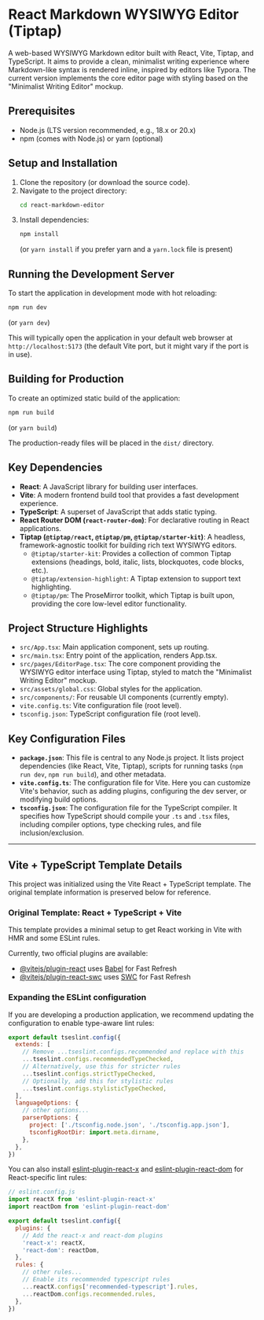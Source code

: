 # React Markdown WYSIWYG Editor (Tiptap)

A web-based WYSIWYG Markdown editor built with React, Vite, Tiptap, and TypeScript. It aims to provide a clean, minimalist writing experience where Markdown-like syntax is rendered inline, inspired by editors like Typora.
The current version implements the core editor page with styling based on the "Minimalist Writing Editor" mockup.

## Prerequisites

- Node.js (LTS version recommended, e.g., 18.x or 20.x)
- npm (comes with Node.js) or yarn (optional)

## Setup and Installation

1.  Clone the repository (or download the source code).
2.  Navigate to the project directory:
    ```bash
    cd react-markdown-editor
    ```
3.  Install dependencies:
    ```bash
    npm install
    ```
    (or `yarn install` if you prefer yarn and a `yarn.lock` file is present)

## Running the Development Server

To start the application in development mode with hot reloading:

```bash
npm run dev
```
(or `yarn dev`)

This will typically open the application in your default web browser at `http://localhost:5173` (the default Vite port, but it might vary if the port is in use).

## Building for Production

To create an optimized static build of the application:

```bash
npm run build
```
(or `yarn build`)

The production-ready files will be placed in the `dist/` directory.

## Key Dependencies

- **React**: A JavaScript library for building user interfaces.
- **Vite**: A modern frontend build tool that provides a fast development experience.
- **TypeScript**: A superset of JavaScript that adds static typing.
- **React Router DOM (`react-router-dom`)**: For declarative routing in React applications.
- **Tiptap (`@tiptap/react`, `@tiptap/pm`, `@tiptap/starter-kit`)**: A headless, framework-agnostic toolkit for building rich text WYSIWYG editors.
    - `@tiptap/starter-kit`: Provides a collection of common Tiptap extensions (headings, bold, italic, lists, blockquotes, code blocks, etc.).
    - `@tiptap/extension-highlight`: A Tiptap extension to support text highlighting.
    - `@tiptap/pm`: The ProseMirror toolkit, which Tiptap is built upon, providing the core low-level editor functionality.

## Project Structure Highlights

- `src/App.tsx`: Main application component, sets up routing.
- `src/main.tsx`: Entry point of the application, renders App.tsx.
- `src/pages/EditorPage.tsx`: The core component providing the WYSIWYG editor interface using Tiptap, styled to match the "Minimalist Writing Editor" mockup.
- `src/assets/global.css`: Global styles for the application.
- `src/components/`: For reusable UI components (currently empty).
- `vite.config.ts`: Vite configuration file (root level).
- `tsconfig.json`: TypeScript configuration file (root level).

## Key Configuration Files

-   **`package.json`**: This file is central to any Node.js project. It lists project dependencies (like React, Vite, Tiptap), scripts for running tasks (`npm run dev`, `npm run build`), and other metadata.
-   **`vite.config.ts`**: The configuration file for Vite. Here you can customize Vite's behavior, such as adding plugins, configuring the dev server, or modifying build options.
-   **`tsconfig.json`**: The configuration file for the TypeScript compiler. It specifies how TypeScript should compile your `.ts` and `.tsx` files, including compiler options, type checking rules, and file inclusion/exclusion.

---

## Vite + TypeScript Template Details

This project was initialized using the Vite React + TypeScript template. The original template information is preserved below for reference.

### Original Template: React + TypeScript + Vite

This template provides a minimal setup to get React working in Vite with HMR and some ESLint rules.

Currently, two official plugins are available:

- [@vitejs/plugin-react](https://github.com/vitejs/vite-plugin-react/blob/main/packages/plugin-react) uses [Babel](https://babeljs.io/) for Fast Refresh
- [@vitejs/plugin-react-swc](https://github.com/vitejs/vite-plugin-react/blob/main/packages/plugin-react-swc) uses [SWC](https://swc.rs/) for Fast Refresh

### Expanding the ESLint configuration

If you are developing a production application, we recommend updating the configuration to enable type-aware lint rules:

```js
export default tseslint.config({
  extends: [
    // Remove ...tseslint.configs.recommended and replace with this
    ...tseslint.configs.recommendedTypeChecked,
    // Alternatively, use this for stricter rules
    ...tseslint.configs.strictTypeChecked,
    // Optionally, add this for stylistic rules
    ...tseslint.configs.stylisticTypeChecked,
  ],
  languageOptions: {
    // other options...
    parserOptions: {
      project: ['./tsconfig.node.json', './tsconfig.app.json'],
      tsconfigRootDir: import.meta.dirname,
    },
  },
})
```

You can also install [eslint-plugin-react-x](https://github.com/Rel1cx/eslint-react/tree/main/packages/plugins/eslint-plugin-react-x) and [eslint-plugin-react-dom](https://github.com/Rel1cx/eslint-react/tree/main/packages/plugins/eslint-plugin-react-dom) for React-specific lint rules:

```js
// eslint.config.js
import reactX from 'eslint-plugin-react-x'
import reactDom from 'eslint-plugin-react-dom'

export default tseslint.config({
  plugins: {
    // Add the react-x and react-dom plugins
    'react-x': reactX,
    'react-dom': reactDom,
  },
  rules: {
    // other rules...
    // Enable its recommended typescript rules
    ...reactX.configs['recommended-typescript'].rules,
    ...reactDom.configs.recommended.rules,
  },
})
```

